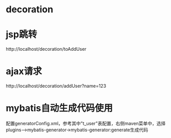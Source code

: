 # decoration
# jsp跳转
http://localhost/decoration/toAddUser 

# ajax请求
http://localhost/decoration/addUser?name=123 

# mybatis自动生成代码使用
配置generatorConfig.xml，参考其中"t_user"表配置，右侧maven菜单中，选择plugins-->mybatis-generator->mybatis-generator:generate生成代码